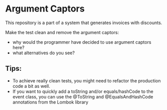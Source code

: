 # Argument Captors

This repository is a part of a system that generates invoices with discounts.

Make the test clean and remove the argument captors:

- why would the programmer have decided to use argument captors here?
- what alternatives do you see?

## Tips:

- To achieve really clean tests, you might need to refactor the
production code a bit as well.
- If you want to quickly add a toString and/or equals/hashCode to the event
class, you can use the @ToString and @EqualsAndHashCode annotations from the
Lombok library
